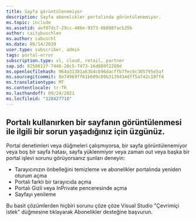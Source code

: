 ```yaml
---
title: Sayfa görüntülenemiyor
description: Sayfa abonelikler portalında görüntülenemiyor.
ms.topic: include
ms.assetid: aef07dc7-29cc-406e-9373-0b808facb35b
author: caitybuschlen
ms.author: cabuschl
ms.date: 08/14/2020
user.type: subscriber, admin
tags: portal-error
subscription.type: vl, cloud, retail, partner
sap.id: 8250612f-7446-20c5-7473-16d089f2280d
ms.openlocfilehash: 964a31301a63b4cb96dacffb7fec6c305795e5af
ms.sourcegitcommit: 8e74969ff61b609c89b3139434dff5a742c18ff4
ms.translationtype: MT
ms.contentlocale: tr-TR
ms.lasthandoff: 09/24/2021
ms.locfileid: "128427710"
---
```

## <a name="were-sorry-to-hear-that-youre-experiencing-an-issue-with-a-page-not-being-displayed-while-using-the-portal"></a>Portalı kullanırken bir sayfanın görüntülenmesi ile ilgili bir sorun yaşadığınız için üzgünüz. 

Portal denetimleri veya düğmeleri çalışmıyorsa, bir sayfa görüntülenemiyor veya boş bir sayfa hatası, sayfa yüklenmiyor veya zaman out veya başka bir portal işlevi sorunu görüyorsanız şunları deneyin: 

* Tarayıcınızın önbelleğini temizleme ve abonelikler portalında yeniden oturum açma 
* Portalı farklı bir tarayıcıda açma 
* Portalı Gizli veya InPrivate penceresinde açma 
* Sayfayı yenileme  

Bu basit çözümlerden hiçbiri sorunu çöze çöze Visual Studio "Çevrimiçi istek" düğmesine tıklayarak Abonelikler desteğine başvurun. 